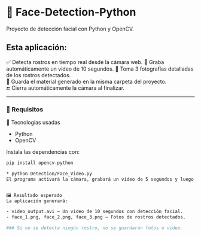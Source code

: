# 🧠 Face-Detection-Python

Proyecto de detección facial con Python y OpenCV. 

## Esta aplicación:

✅ Detecta rostros en tiempo real desde la cámara web.
🎥 Graba automáticamente un video de 10 segundos.
📸 Toma 3 fotografías detalladas de los rostros detectados.  
📁 Guarda el material generado en la misma carpeta del proyecto.  
🔚 Cierra automáticamente la cámara al finalizar.  

---

### 🚀 Requisitos

🧠 Tecnologías usadas
- Python
- OpenCV

Instala las dependencias con:

```bash
pip install opencv-python

* python Detection/Face_Video.py 
El programa activará la cámara, grabará un video de 5 segundos y luego tomará 3 fotos automáticamente.


🖼️ Resultado esperado
La aplicación generará:

- video_output.avi – Un video de 10 segundos con detección facial.
- face_1.png, face_2.png, face_3.png – Fotos de rostros detectados.

### Si no se detecta ningún rostro, no se guardarán fotos o video.


